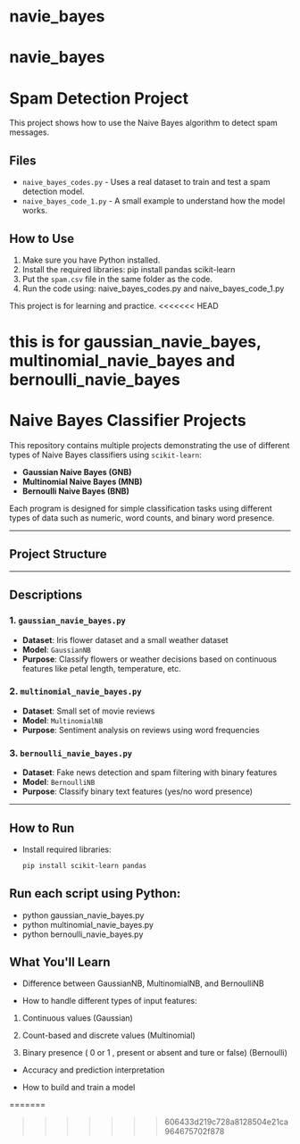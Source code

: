 # navie_bayes
# navie_bayes

# Spam Detection Project

This project shows how to use the Naive Bayes algorithm to detect spam messages.

## Files

- `naive_bayes_codes.py` - Uses a real dataset to train and test a spam detection model.
- `naive_bayes_code_1.py` - A small example to understand how the model works.

## How to Use

1. Make sure you have Python installed.
2. Install the required libraries: pip install pandas scikit-learn
3. Put the `spam.csv` file in the same folder as the code.
4. Run the code using: naive_bayes_codes.py and naive_bayes_code_1.py

This project is for learning and practice.
<<<<<<< HEAD



# this is for gaussian_navie_bayes, multinomial_navie_bayes and bernoulli_navie_bayes


# Naive Bayes Classifier Projects

This repository contains multiple projects demonstrating the use of different types of Naive Bayes classifiers using `scikit-learn`:

- **Gaussian Naive Bayes (GNB)**
- **Multinomial Naive Bayes (MNB)**
- **Bernoulli Naive Bayes (BNB)**

Each program is designed for simple classification tasks using different types of data such as numeric, word counts, and binary word presence.

---

##  Project Structure


---

## Descriptions

### 1. `gaussian_navie_bayes.py`

- **Dataset**: Iris flower dataset and a small weather dataset
- **Model**: `GaussianNB`
- **Purpose**: Classify flowers or weather decisions based on continuous features like petal length, temperature, etc.

### 2. `multinomial_navie_bayes.py`

- **Dataset**: Small set of movie reviews
- **Model**: `MultinomialNB`
- **Purpose**: Sentiment analysis on reviews using word frequencies

### 3. `bernoulli_navie_bayes.py`

- **Dataset**: Fake news detection and spam filtering with binary features
- **Model**: `BernoulliNB`
- **Purpose**: Classify binary text features (yes/no word presence)

---

## How to Run

* Install required libraries:
   ```bash
   pip install scikit-learn pandas

## Run each script using Python:

* python gaussian_navie_bayes.py
* python multinomial_navie_bayes.py
* python bernoulli_navie_bayes.py

## What You'll Learn

* Difference between GaussianNB, MultinomialNB, and BernoulliNB

* How to handle different types of input features:

1. Continuous values (Gaussian)

2. Count-based and discrete values (Multinomial)

3. Binary presence ( 0 or 1 , present or absent and ture or false) (Bernoulli)

* Accuracy and prediction interpretation

* How to build and train a model




   






 

=======
>>>>>>> 606433d219c728a8128504e21ca964675702f878

